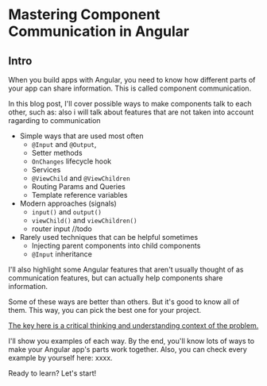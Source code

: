 # Mastering Component Communication in Angular

## Intro
When you build apps with Angular, you need to know how different
parts of your app can share information. This is called component
communication. 

In this blog post, I'll cover possible ways to make 
components talk to each other, such as: also i will talk about 
features that are not taken into account ragarding to communication 

- Simple ways that are used most often
  - `@Input` and `@Output`, 
  - Setter methods
  - `OnChanges` lifecycle hook
  - Services
  - `@ViewChild` and `@ViewChildren`
  - Routing Params and Queries
  - Template reference variables
- Modern approaches (signals)
  - `input()` and `output()`
  - `viewChild()` and `viewChildren()`
  - router input //todo
- Rarely used techniques that can be helpful sometimes
  - Injecting parent components into child components
  - `@Input` inheritance

I'll also highlight some Angular features that aren't usually 
thought of as communication features, but can actually help components 
share information.

Some of these ways are better than others. But it's good to know all
of them. This way, you can pick the best one for your project.

<u>The key here is a critical thinking and understanding context of the problem.</u>

I'll show you examples of each way. By the end, you'll know lots of
ways to make your Angular app's parts work together. Also, you can
check every example by yourself here: xxxx<link to github and live demo>.

Ready to learn? Let's start!
